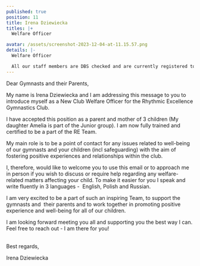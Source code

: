 ```yaml
---
published: true
position: 11
title: Irena Dziewiecka
titles: |+
  Welfare Officer

avatar: /assets/screenshot-2023-12-04-at-11.15.57.png
details: |-
  Welfare Officer

  All our staff members are DBS checked and are currently registered to the BG.
---
```

Dear Gymnasts and their Parents,

My name is Irena Dziewiecka and I am addressing this message to you to introduce myself as a New Club Welfare Officer for the Rhythmic Excellence Gymnastics Club.

I have accepted this position as a parent and mother of 3 children (My daughter Amelia is part of the Junior group). I am now fully trained and certified to be a part of the RE Team.

My main role is to be a point of contact for any issues related to well-being of our gymnasts and your children (incl safeguarding) with the aim of fostering positive experiences and relationships within the club.

I, therefore, would like to welcome you to use this email or to approach me in person if you wish to discuss or require help regarding any welfare-related matters affecting your child. To make it easier for you I speak and write fluently in 3 languages -  English, Polish and Russian.

I am very excited to be a part of such an inspiring Team, to support the gymnasts and  their parents and to work together in promoting positive experience and well-being for all of our children.

I am looking forward meeting you all and supporting you the best way I can. Feel free to reach out - I am there for you!

\
Best regards,

Irena Dziewiecka
